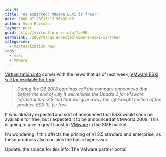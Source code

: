 ```yaml
---
id: 98
title: 'As expected: VMware ESXi is free!'
date: 2008-07-23T13:12:56+02:00
author: Sven Huisman
layout: post
guid: http://virtualfuture.info/?p=98
permalink: /2008/07/as-expected-vmware-esxi-is-free/
categories:
  - Virtualization news
tags:
  - esxi
  - VMware
---
```

<a title="virtualization.info" href="http://virtualization.info" target="_blank">Virtualization.info</a> comes with the news that as of next week, <a title="ESXi for free" href="http://www.virtualization.info/2008/07/vmware-to-release-esx-3i-for-free-next.html" target="_blank">VMware ESXi will be available for free</a>.

> _During the Q2 2008 earnings call the company announced that before the end of July it will release the Update 2 for VMware Infrastructure 3.5 and that will give away the lightweight edition of the product, ESX 3i, for free._

It was already expected and sort of announced that ESXi would soon be available for free, but I expected it to be announced at VMworld 2008. This is going to give a great boost to <a title="VMware.com" href="http://www.vmware.com" target="_blank">VMware</a> in the SMB market.

I&#8217;m wondering if this affects the pricing of VI 3.5 standard and enterprise, as these products also contains the basic hypervisor&#8230;

Update: the source for this info: The VMware partner portal.
